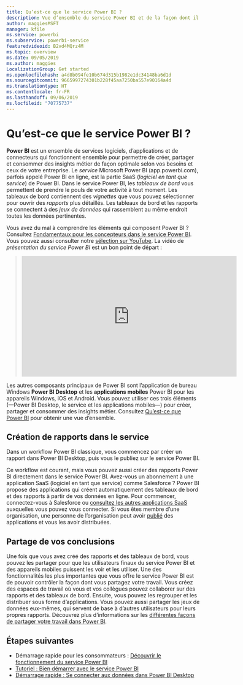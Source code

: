 ```yaml
---
title: Qu’est-ce que le service Power BI ?
description: Vue d’ensemble du service Power BI et de la façon dont il s’intègre aux autres parties de Power BI.
author: maggiesMSFT
manager: kfile
ms.service: powerbi
ms.subservice: powerbi-service
featuredvideoid: B2vd4MQrz4M
ms.topic: overview
ms.date: 09/05/2019
ms.author: maggies
LocalizationGroup: Get started
ms.openlocfilehash: a4d8b094fe10b674d315b1982e1dc34148ba6d1d
ms.sourcegitcommit: 9665997274301b228f45aa7250ba557e90164a4d
ms.translationtype: HT
ms.contentlocale: fr-FR
ms.lasthandoff: 09/06/2019
ms.locfileid: "70775737"
---
```

# <a name="what-is-the-power-bi-service"></a>Qu’est-ce que le service Power BI ?
**Power BI** est un ensemble de services logiciels, d’applications et de connecteurs qui fonctionnent ensemble pour permettre de créer, partager et consommer des insights métier de façon optimale selon vos besoins et ceux de votre entreprise. Le *service* Microsoft Power BI (app.powerbi.com), parfois appelé Power BI en ligne, est la partie SaaS (*logiciel en tant que service*) de Power BI. Dans le service Power BI, les *tableaux de bord* vous permettent de prendre le pouls de votre activité à tout moment. Les tableaux de bord contiennent des *vignettes* que vous pouvez sélectionner pour ouvrir des *rapports* plus détaillés. Les tableaux de bord et les rapports se connectent à des *jeux de données* qui rassemblent au même endroit toutes les données pertinentes. 

Vous avez du mal à comprendre les éléments qui composent Power BI ? Consultez [Fondamentaux pour les concepteurs dans le service Power BI](service-basic-concepts.md). Vous pouvez aussi consulter notre [sélection sur YouTube](https://www.youtube.com/playlist?list=PL1N57mwBHtN0JFoKSR0n-tBkUJHeMP2cP). La vidéo de *présentation du service Power BI* est un bon point de départ :

> 
> <iframe width="560" height="315" src="https://www.youtube.com/embed/B2vd4MQrz4M" frameborder="0" allowfullscreen></iframe>
> 

Les autres composants principaux de Power BI sont l’application de bureau Windows **Power BI Desktop** et les **applications mobiles** Power BI pour les appareils Windows, iOS et Android. Vous pouvez utiliser ces trois éléments (&mdash;Power BI Desktop, le service et les applications mobiles&mdash;) pour créer, partager et consommer des insights métier. Consultez [Qu’est-ce que Power BI](power-bi-overview.md) pour obtenir une vue d’ensemble.

## <a name="creating-reports-in-the-service"></a>Création de rapports dans le service
Dans un workflow Power BI classique, vous commencez par créer un rapport dans Power BI Desktop, puis vous le publiez sur le service Power BI.  

Ce workflow est courant, mais vous pouvez aussi créer des rapports Power BI directement dans le service Power BI. Avez-vous un abonnement à une application SaaS (logiciel en tant que service) comme Salesforce ? Power BI propose des applications qui créent automatiquement des tableaux de bord et des rapports à partir de vos données en ligne. Pour commencer, connectez-vous à Salesforce ou [consultez les autres applications SaaS](service-get-data.md) auxquelles vous pouvez vous connecter. Si vous êtes membre d’une organisation, une personne de l’organisation peut avoir [publié](service-create-distribute-apps.md) des applications et vous les avoir distribuées.

## <a name="sharing-your-findings"></a>Partage de vos conclusions 

Une fois que vous avez créé des rapports et des tableaux de bord, vous pouvez les partager pour que les utilisateurs finaux du service Power BI et des appareils mobiles puissent les voir et les utiliser. Une des fonctionnalités les plus importantes que vous offre le service Power BI est de pouvoir contrôler la façon dont vous partagez votre travail. Vous créez des espaces de travail où vous et vos collègues pouvez collaborer sur des rapports et des tableaux de bord. Ensuite, vous pouvez les regrouper et les distribuer sous forme d’applications. Vous pouvez aussi partager les jeux de données eux-mêmes, qui servent de base à d’autres utilisateurs pour leurs propres rapports. Découvrez plus d’informations sur les [différentes façons de partager votre travail dans Power BI](service-how-to-collaborate-distribute-dashboards-reports.md).

## <a name="next-steps"></a>Étapes suivantes
- Démarrage rapide pour les consommateurs : [Découvrir le fonctionnement du service Power BI](consumer/end-user-experience.md)   
- [Tutoriel : Bien démarrer avec le service Power BI](service-get-started.md)
- [Démarrage rapide : Se connecter aux données dans Power BI Desktop](desktop-quickstart-connect-to-data.md)
